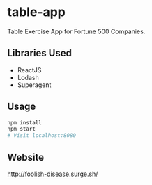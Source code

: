 # table-app
Table Exercise App for Fortune 500 Companies.

## Libraries Used
 - ReactJS
 - Lodash
 - Superagent

## Usage

```bash
npm install
npm start
# Visit localhost:8080
```

## Website

http://foolish-disease.surge.sh/
